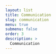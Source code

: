 ```yaml
---
layout: list
title: Communication
slug: communication
menu: true
submenu: false
order: 3
description: >
  Communication
---
```

